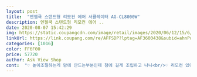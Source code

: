 ```yaml
---
layout: post 
title:  "엔젤쿡 스탠드형 리모컨 에어 서큘레이터 AG-CL8000W" 
description: 엔젤쿡 스탠드형 리모컨 에어 ..
date: 2020-08-07 15:42:29 
img: https://static.coupangcdn.com/image/retail/images/2020/06/12/15/6/fb024994-9b04-4b28-9843-2c3ff27374e6.jpg 
linkUrl: https://link.coupang.com/re/AFFSDP?lptag=AF3600438&subid=ahnPublicAsk&pageKey=1383883541&itemId=2418536739&vendorItemId=70873528237&traceid=V0-113-efd86c654f6660c6 
categories: [1016] 
color: FF6F00 
price: 57720 
author: Ask View Shop 
cont:  "♡ 높이조절하는게 맘에 안드는부분인데 첨에 길게 조립하고 나니<br/>♡ 리모컨 있어서 편리해요.<br/> 그런데 이왕이면 리모컨 거치대까지<br/>♡ 바람세기가 8단계까지 있어서 자유롭게 바람세기 조절가능합니다.<br/><br/>♡ 사진에도 있지만 조립 간단합니다.<br/><br/>♡ 써큘레이터는 옮길때 손잡이가 없다는게 불편합니다.<br/><br/>♡ 흰색 깔끔해요.<br/><br/>거실에서 쓰려고 심플한 디자인으로 찾다 요거보고 반해서 샀어요... <br/><br/>귀찮아서 길이조절 안하게 되네요.<br/><br/>기계치인 저인데 조립도 쉬워서 도착하자마자  뚝딱  조립했네요<br/>길이 조절도 자동이었으면 좋았겠다 싶습니다.<br/><br/>높낮이를 조립할때 손쉽게 조립이 가능해서 기존꺼는 높게<br/>높이는 기둥을 이용해 1단 2단으로 사용할수 있어요.<br/>.<br/><br/>두달정도 사용해보고 다시 재구매했어요<br/>디자인도 맘에 들어서 구입했습니다.<br/><br/>리모콘이 있어 멀리서도 조절 가능하고<br/>무게감도 있는편 입니다.<br/><br/>무게도 적당해 흔들림없어 안정감있고<br/>무엇보다 디자인이 심플하고 깔끔해서 완전 강추합니다.<br/>.<br/><br/>바람은 9단계로 섬세하게 조절할수 있어<br/>배송예정일보다 빠르게 배송되었구요.<br/>.<br/><br/>사용후 너무 좋아 재구매해요 강추입니다^^<br/>손넣을까봐 늘 걱정인데 안전해요^^<br/>손쉽게 조립할수 있더라구요ㅎㅎ<br/>신랑은 써큘레이터가 아니라 그냥 선풍기 같다며 별로 시쿤둥 하네요.<br/><br/>써큘레이터를 사고싶어서 쇼핑하다가 상품평도 대체적으로 좋고<br/>우선 소리가 없어서 너무 좋았어요 그리고 애들있는집은<br/>이번꺼는 낮게  조절하여 사용 하렵니다^^<br/>있었으면 더좋았겠다 싶네요.<br/><br/>저처럼 선풍기바람 강한거 싫어하시는 분들은 1.<br/>2단계에서도 충분히 시원한 바람을 느낄수 있을거예요... <br/><br/>전 2단높이로 사용하는데 쇼파에 앉으니 딱이네요... <br/><br/>조립이 어려우면 어쩌나 하고 박스를 열었는데<br/>좋은제품 감사합니다^^<br/>포장도 양호한 상태로 왔네요... <br/><br/>혹시몰라 참고하시라고 순서대로 사진첨부해요^^<br/>" 
---
```


